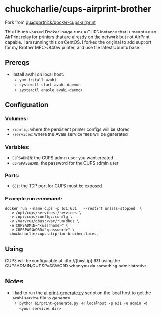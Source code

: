 # chuckcharlie/cups-airprint-brother

Fork from [quadportnick/docker-cups-airprint](https://github.com/quadportnick/docker-cups-airprint)

This Ubuntu-based Docker image runs a CUPS instance that is meant as an AirPrint relay for printers that are already on the network but not AirPrint capable. I am running this on CentOS. I forked the original to add support for my Brother MFC-7840w printer, and use the latest Ubuntu base.

## Prereqs
* Install avahi on local host.
  * `yum install avahi`
  * `systemctl start avahi-daemon`
  * `systemctl enable avahi-daemon` 

## Configuration

### Volumes:
* `/config`: where the persistent printer configs will be stored
* `/services`: where the Avahi service files will be generated

### Variables:
* `CUPSADMIN`: the CUPS admin user you want created
* `CUPSPASSWORD`: the password for the CUPS admin user

### Ports:
* `631`: the TCP port for CUPS must be exposed

### Example run command:
```
docker run --name cups -p 631:631   --restart unless-stopped  \
  -v /opt/cups/services:/services \
  -v /opt/cups/config:/config \
  -v /var/run/dbus:/var/run/dbus \
  -e CUPSADMIN="<username>" \
  -e CUPSPASSWORD="<password>" \
  chuckcharlie/cups-airprint-brother:latest
```

## Using
CUPS will be configurable at http://[host ip]:631 using the CUPSADMIN/CUPSPASSWORD when you do something administrative.

## Notes
* I had to run the [airprint-generate.py](/root/root/airprint-generate.py) script on the local host to get the avahi service file to generate.
  * `python airprint-generate.py -H localhost -p 631 -u admin -d <your services dir>`
 
